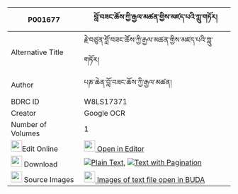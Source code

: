|P001677|བློ་བཟང་ཆོས་ཀྱི་རྒྱལ་མཚན་གྱིས་མཛད་པའི་ཀླུ་གཏོར། 
| --- | --- 
|Alternative Title |རྗེ་བཙུན་བློ་བཟང་ཆོས་ཀྱི་རྒྱལ་མཚན་གྱིས་མཛད་པའི་ཀླུ་གཏོར།
|Author| པཎ་ཆེན་བློ་བཟང་ཆོས་ཀྱི་རྒྱལ་མཚན།
|BDRC ID | W8LS17371
|Creator | Google OCR
|Number of Volumes| 1
|<img width="25" src="https://img.icons8.com/color/25/000000/edit-property.png">Edit Online| [<img width="25" src="https://avatars.githubusercontent.com/u/45091458?s=200&v=4"> Open in Editor](http://editor.openpecha.org/P001677)
|<img width="25" src="https://img.icons8.com/fluent/48/000000/download-2.png"/>  Download | [![](https://img.icons8.com/color/20/000000/txt.png)Plain Text](https://github.com/Openpecha/P001677/releases/download/v1/lozang_cho_kyi_gyaltsen_gyi_dz_plain_P001677.zip), [![](https://img.icons8.com/color/20/000000/txt.png)Text with Pagination](https://github.com/Openpecha/P001677/releases/download/v1/lozang_cho_kyi_gyaltsen_gyi_dz_pages_P001677.zip)
|<img width="25" src="https://img.icons8.com/plasticine/100/000000/pictures-folder.png"/>  Source Images | [<img width="25" src="https://library.bdrc.io/icons/BUDA-small.svg"> Images of text file open in BUDA](https://library.bdrc.io/show/bdr:W8LS17371)